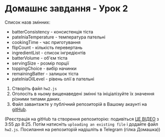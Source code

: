 # Домашнє завдання - Урок 2

Список назв змінних:

- batterConsistency - консистенція тіста
- patelniaTemperature - температура пательні
- cookingTime - час приготування
- flipCount - кількість перевертань
- ingredientList - список інгредієнтів
- batterVolume - об'єм тіста
- servingSize - розмір порції
- toppingChoice - вибір начинки
- remainingBatter - залишок тіста
- patelniaOilLevel - рівень олії в пательні

1. Створіть файл `hw2.js`
2. Оголосіть в ньому вищенаведені змінні та ініціалізуйте їх значення різними типами даних.
3. Файл завантажте у публічний репозиторій в Вашому акаунті на [gitHub](https://github.com/).

(Реєстрація на gitHub та створення репозиторію: подивіться [ЦЕ ВІДЕО](https://www.youtube.com/watch?v=TW-gcI_w59M) з 3:55 до 8:25. Потім натисніть `uploading an existing file` і додайте файл `hw2.js`. Посилання на репозиторій надішліть в Telegram (гілка Домашка))